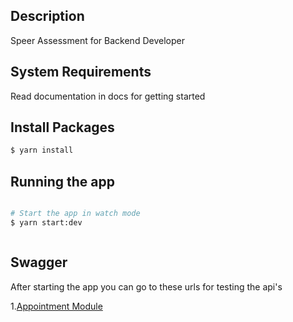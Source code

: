 ## Description

Speer Assessment for Backend Developer

## System Requirements

Read documentation in docs for getting started

## Install Packages

```bash
$ yarn install
```

## Running the app

```bash

# Start the app in watch mode
$ yarn start:dev



```

## Swagger

After starting the app you can go to these urls for testing the api's

1.[Appointment Module](http://localhost:4000/appointments)

